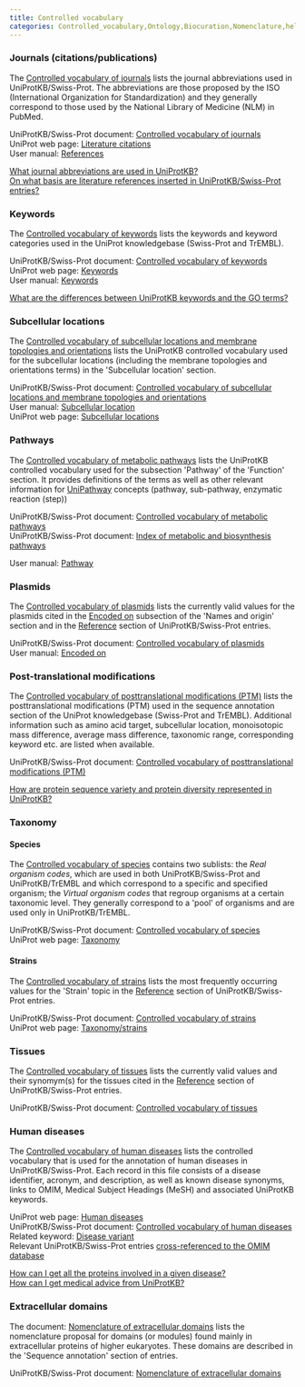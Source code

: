 ```yaml
---
title: Controlled vocabulary
categories: Controlled_vocabulary,Ontology,Biocuration,Nomenclature,help
---
```


### Journals (citations/publications)

The [Controlled vocabulary of journals](http://www.uniprot.org/docs/jourlist) lists the journal abbreviations used in UniProtKB/Swiss-Prot. The abbreviations are those proposed by the ISO (International Organization for Standardization) and they generally correspond to those used by the National Library of Medicine (NLM) in PubMed.

UniProtKB/Swiss-Prot document: [Controlled vocabulary of journals](http://www.uniprot.org/docs/jourlist)  
UniProt web page: [Literature citations](http://www.uniprot.org/citations/)  
User manual: [References](https://www.uniprot.org/help/references)

[What journal abbreviations are used in UniProtKB?](http://www.uniprot.org/help/journal%5Fabbreviations)  
[On what basis are literature references inserted in UniProtKB/Swiss-Prot entries?](http://www.uniprot.org/help/literature%5Freferences)

### Keywords

The [Controlled vocabulary of keywords](http://www.uniprot.org/docs/keywlist) lists the keywords and keyword categories used in the UniProt knowledgebase (Swiss-Prot and TrEMBL).

UniProtKB/Swiss-Prot document: [Controlled vocabulary of keywords](http://www.uniprot.org/docs/keywlist)  
UniProt web page: [Keywords](http://www.uniprot.org/keywords/)  
User manual: [Keywords](http://www.uniprot.org/help/keywords)

[What are the differences between UniProtKB keywords and the GO terms?](http://www.uniprot.org/help/keywords%5Fvs%5Fgo)

### Subcellular locations

The [Controlled vocabulary of subcellular locations and membrane topologies and orientations](http://www.uniprot.org/docs/subcell) lists the UniProtKB controlled vocabulary used for the subcellular locations (including the membrane topologies and orientations terms) in the 'Subcellular location' section.

UniProtKB/Swiss-Prot document: [Controlled vocabulary of subcellular locations and membrane topologies and orientations](http://www.uniprot.org/docs/subcell)  
User manual: [Subcellular location](https://www.uniprot.org/help/subcellular%5Flocation)  
UniProt web page: [Subcellular locations](http://www.uniprot.org/locations/)

### Pathways

The [Controlled vocabulary of metabolic pathways](http://www.uniprot.org/docs/pathlist) lists the UniProtKB controlled vocabulary used for the subsection 'Pathway' of the 'Function' section. It provides definitions of the terms as well as other relevant information for [UniPathway](http://www.unipathway.org/) concepts (pathway, sub-pathway, enzymatic reaction (step))

UniProtKB/Swiss-Prot document: [Controlled vocabulary of metabolic pathways](http://www.uniprot.org/docs/pathlist)  
UniProtKB/Swiss-Prot document: [Index of metabolic and biosynthesis pathways](http://www.uniprot.org/docs/pathway)

User manual: [Pathway](https://www.uniprot.org/help/pathway)

### Plasmids

The [Controlled vocabulary of plasmids](http://www.uniprot.org/docs/plasmid) lists the currently valid values for the plasmids cited in the [Encoded on](https://www.uniprot.org/help/encoded%5Fon) subsection of the 'Names and origin' section and in the [Reference](https://www.uniprot.org/help/references) section of UniProtKB/Swiss-Prot entries.

UniProtKB/Swiss-Prot document: [Controlled vocabulary of plasmids](http://www.uniprot.org/docs/plasmid)  
User manual: [Encoded on](https://www.uniprot.org/help/encoded%5Fon)

### Post-translational modifications

The [Controlled vocabulary of posttranslational modifications (PTM)](http://www.uniprot.org/docs/ptmlist) lists the posttranslational modifications (PTM) used in the sequence annotation section of the UniProt knowledgebase (Swiss-Prot and TrEMBL). Additional information such as amino acid target, subcellular location, monoisotopic mass difference, average mass difference, taxonomic range, corresponding keyword etc. are listed when available.

UniProtKB/Swiss-Prot document: [Controlled vocabulary of posttranslational modifications (PTM)](http://www.uniprot.org/docs/ptmlist)

[How are protein sequence variety and protein diversity represented in UniProtKB?](http://www.uniprot.org/help/protein%5Fdiversity)

### Taxonomy

#### Species

The [Controlled vocabulary of species](http://www.uniprot.org/docs/speclist) contains two sublists: the *Real organism codes*, which are used in both UniProtKB/Swiss-Prot and UniProtKB/TrEMBL and which correspond to a specific and specified organism; the *Virtual organism codes* that regroup organisms at a certain taxonomic level. They generally correspond to a 'pool' of organisms and are used only in UniProtKB/TrEMBL.

UniProtKB/Swiss-Prot document: [Controlled vocabulary of species](http://www.uniprot.org/docs/speclist)  
UniProt web page: [Taxonomy](http://www.uniprot.org/taxonomy/)

#### Strains

The [Controlled vocabulary of strains](http://www.uniprot.org/docs/strains) lists the most frequently occurring values for the 'Strain' topic in the [Reference](https://www.uniprot.org/help/references) section of UniProtKB/Swiss-Prot entries.

UniProtKB/Swiss-Prot document: [Controlled vocabulary of strains](http://www.uniprot.org/docs/strains)  
UniProt web page: [Taxonomy/strains](http://www.uniprot.org/help/taxonomy#strain)

### Tissues

The [Controlled vocabulary of tissues](http://www.uniprot.org/docs/tisslist) lists the currently valid values and their synomym(s) for the tissues cited in the [Reference](https://www.uniprot.org/help/references) section of UniProtKB/Swiss-Prot entries.

UniProtKB/Swiss-Prot document: [Controlled vocabulary of tissues](http://www.uniprot.org/docs/tisslist)

### Human diseases

The [Controlled vocabulary of human diseases](http://www.uniprot.org/docs/humdisease) lists the controlled vocabulary that is used for the annotation of human diseases in UniProtKB/Swiss-Prot. Each record in this file consists of a disease identifier, acronym, and description, as well as known disease synonyms, links to OMIM, Medical Subject Headings (MeSH) and associated UniProtKB keywords.

UniProt web page: [Human diseases](http://www.uniprot.org/diseases/)  
UniProtKB/Swiss-Prot document: [Controlled vocabulary of human diseases](http://www.uniprot.org/docs/humdisease)  
Related keyword: [Disease variant](http://www.uniprot.org/keywords/KW-0225)  
Relevant UniProtKB/Swiss-Prot entries [cross-referenced to the OMIM database](https://www.uniprot.org/uniprotkb/?query=database%3Amim)

[How can I get all the proteins involved in a given disease?](http://www.uniprot.org/help/disease%5Fquery)  
[How can I get medical advice from UniProtKB?](http://www.uniprot.org/help/medical%5Fadvice)

### Extracellular domains

The document: [Nomenclature of extracellular domains](http://www.uniprot.org/docs/extradom) lists the nomenclature proposal for domains (or modules) found mainly in extracellular proteins of higher eukaryotes. These domains are described in the 'Sequence annotation' section of entries.

UniProtKB/Swiss-Prot document: [Nomenclature of extracellular domains](http://www.uniprot.org/docs/extradom)
